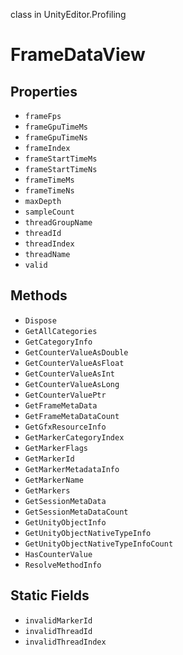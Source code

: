 class in UnityEditor.Profiling
# FrameDataView

## Properties
- `frameFps`
- `frameGpuTimeMs`
- `frameGpuTimeNs`
- `frameIndex`
- `frameStartTimeMs`
- `frameStartTimeNs`
- `frameTimeMs`
- `frameTimeNs`
- `maxDepth`
- `sampleCount`
- `threadGroupName`
- `threadId`
- `threadIndex`
- `threadName`
- `valid`
## Methods
- `Dispose`
- `GetAllCategories`
- `GetCategoryInfo`
- `GetCounterValueAsDouble`
- `GetCounterValueAsFloat`
- `GetCounterValueAsInt`
- `GetCounterValueAsLong`
- `GetCounterValuePtr`
- `GetFrameMetaData`
- `GetFrameMetaDataCount`
- `GetGfxResourceInfo`
- `GetMarkerCategoryIndex`
- `GetMarkerFlags`
- `GetMarkerId`
- `GetMarkerMetadataInfo`
- `GetMarkerName`
- `GetMarkers`
- `GetSessionMetaData`
- `GetSessionMetaDataCount`
- `GetUnityObjectInfo`
- `GetUnityObjectNativeTypeInfo`
- `GetUnityObjectNativeTypeInfoCount`
- `HasCounterValue`
- `ResolveMethodInfo`
## Static Fields
- `invalidMarkerId`
- `invalidThreadId`
- `invalidThreadIndex`
